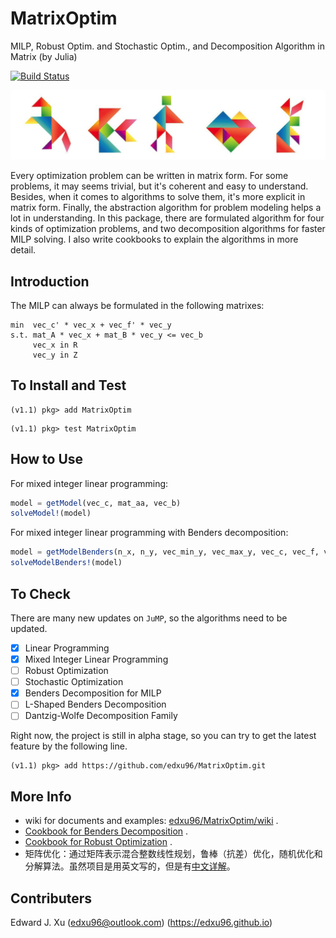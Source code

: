 
# MatrixOptim

MILP, Robust Optim. and Stochastic Optim., and Decomposition Algorithm in Matrix (by Julia)

[![Build Status](https://travis-ci.org/edxu96/MatrixOptim.jl.svg?branch=master)](https://travis-ci.org/edxu96/MatrixOptim.jl)

![Tangram](/images/tangram_1.png)

Every optimization problem can be written in matrix form. For some problems, it may seems trivial, but it's coherent and easy to understand. Besides, when it comes to algorithms to solve them, it's more explicit in matrix form. Finally, the abstraction algorithm for problem modeling helps a lot in understanding. In this package, there are formulated algorithm for four kinds of optimization problems, and two decomposition algorithms for faster MILP solving. I also write cookbooks to explain the algorithms in more detail.

## Introduction

The MILP can always be formulated in the following matrixes:

```
min  vec_c' * vec_x + vec_f' * vec_y
s.t. mat_A * vec_x + mat_B * vec_y <= vec_b
     vec_x in R
     vec_y in Z
```

## To Install and Test

```
(v1.1) pkg> add MatrixOptim
```

```
(v1.1) pkg> test MatrixOptim
```

## How to Use

For mixed integer linear programming:

```Julia
model = getModel(vec_c, mat_aa, vec_b)
solveModel!(model)
```

For mixed integer linear programming with Benders decomposition:

```Julia
model = getModelBenders(n_x, n_y, vec_min_y, vec_max_y, vec_c, vec_f, vec_b, mat_aa, mat_bb)
solveModelBenders!(model)
```

## To Check

There are many new updates on `JuMP`, so the algorithms need to be updated.

- [x] Linear Programming
- [x] Mixed Integer Linear Programming
- [ ] Robust Optimization
- [ ] Stochastic Optimization
- [X] Benders Decomposition for MILP
- [ ] L-Shaped Benders Decomposition
- [ ] Dantzig-Wolfe Decomposition Family

Right now, the project is still in alpha stage, so you can try to get the latest feature by the following line.

```
(v1.1) pkg> add https://github.com/edxu96/MatrixOptim.git
```

## More Info

- wiki for documents and examples: [edxu96/MatrixOptim/wiki](https://github.com/edxu96/MatrixOptim/wiki/1-Home) .
- [Cookbook for Benders Decomposition](./files/cookbook_benders.pdf) .
- [Cookbook for Robust Optimization](./files/cookbook_robust.pdf) .
- 矩阵优化：通过矩阵表示混合整数线性规划，鲁棒（抗差）优化，随机优化和分解算法。虽然项目是用英文写的，但是有[中文详解](https://github.com/edxu96/MatrixOptim/wiki/9-zh)。

## Contributers

Edward J. Xu (<edxu96@outlook.com>) (<https://edxu96.github.io>)
